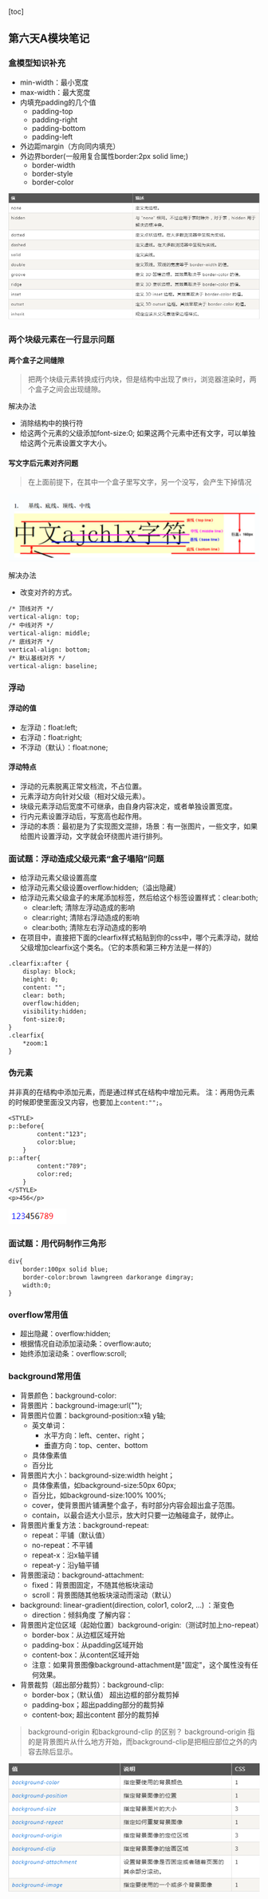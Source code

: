 [toc]

## 第六天A模块笔记

### 盒模型知识补充
- min-width：最小宽度
- max-width：最大宽度
- 内填充padding的几个值
	- padding-top
	- padding-right
	- padding-bottom
	- padding-left
- 外边距margin（方向同内填充）
- 外边界border(一般用复合属性border:2px solid lime;)
	- border-width
	- border-style
	- border-color

![Alt text](./1570794738728.png)


### 两个块级元素在一行显示问题
#### 两个盒子之间缝隙
> 把两个块级元素转换成行内块，但是结构中出现了`换行`，浏览器渲染时，两个盒子之间会出现缝隙。

 解决办法
- 消除结构中的换行符
- 给这两个元素的父级添加font-size:0; 如果这两个元素中还有文字，可以单独给这两个元素设置文字大小。

#### 写文字后元素对齐问题
> 在上面前提下，在其中一个盒子里写文字，另一个没写，会产生下掉情况

![Alt text](./1569210656578.png)

解决办法
- 改变对齐的方式。
```
/* 顶线对齐 */
vertical-align: top;
/* 中线对齐 */
vertical-align: middle;
/* 底线对齐 */
vertical-align: bottom;
/* 默认基线对齐 */
vertical-align: baseline;
```

### 浮动
#### 浮动的值
- 左浮动：float:left;
- 右浮动：float:right;
- 不浮动（默认）：float:none;
#### 浮动特点
- 浮动的元素脱离正常文档流，不占位置。
- 元素浮动方向针对父级（相对父级元素）。
- 块级元素浮动后宽度不可继承，由自身内容决定，或者单独设置宽度。
- 行内元素设置浮动后，写宽高也起作用。
- 浮动的本质：最初是为了实现图文混排，场景：有一张图片，一些文字，如果给图片设置浮动，文字就会环绕图片进行排列。

### 面试题：浮动造成父级元素“盒子塌陷”问题
- 给浮动元素父级设置高度
- 给浮动元素父级设置overflow:hidden;（溢出隐藏）
- 给浮动元素父级盒子的末尾添加标签，然后给这个标签设置样式：clear:both;
	- clear:left; 清除左浮动造成的影响
	- clear:right; 清除右浮动造成的影响
	- clear:both; 清除左右浮动造成的影响
- 在项目中，直接把下面的clearfix样式粘贴到你的css中，哪个元素浮动，就给父级增加clearfix这个类名。（它的本质和第三种方法是一样的）

```
.clearfix:after {
    display: block;
    height: 0;
    content: "";
    clear: both;
    overflow:hidden;
    visibility:hidden;
    font-size:0;
}
.clearfix{
    *zoom:1
}
```

### 伪元素
并非真的在结构中添加元素，而是通过样式在结构中增加元素。
注：再用伪元素的时候即使里面没又内容，也要加上`content:"";`。
```
<STYLE>
p::before{
        content:"123";
        color:blue;
    }
p::after{
        content:"789";
        color:red;
    }
</STYLE>
<p>456</p>
```
![Alt text](./1569225022601.png)

### 面试题：用代码制作三角形

```
div{
    border:100px solid blue;
    border-color:brown lawngreen darkorange dimgray;
    width:0;
}
```

### overflow常用值
- 超出隐藏：overflow:hidden;
- 根据情况自动添加滚动条：overflow:auto;
- 始终添加滚动条：overflow:scroll;

### background常用值
- 背景颜色：background-color:
- 背景图片：background-image:url("");
- 背景图片位置：background-position:x轴 y轴;
	- 英文单词：
		- 水平方向：left、center、right；
		- 垂直方向：top、center、bottom
	- 具体像素值
	- 百分比
- 背景图片大小：background-size:width height；
	- 具体像素值，如background-size:50px 60px;
	- 百分比，如background-size:100% 100%;
	- cover，使背景图片铺满整个盒子，有时部分内容会超出盒子范围。
	- contain，以最合适大小显示，放大时只要一边触碰盒子，就停止。
- 背景图片重复方法：background-repeat:
	- repeat：平铺（默认值）
	-  no-repeat：不平铺
	-  repeat-x：沿x轴平铺
	-  repeat-y：沿y轴平铺
- 背景图滚动：background-attachment:
	- fixed：背景图固定，不随其他板块滚动
	- scroll：背景图随其他板块滚动而滚动（默认）
- background: linear-gradient(direction, color1, color2, ...) ：渐变色
	- direction：倾斜角度
了解内容：
- 背景图片定位区域（起始位置）background-origin:（测试时加上no-repeat）
	- border-box：从边框区域开始
	- padding-box：从padding区域开始
	- content-box：从content区域开始
	- 注意：如果背景图像background-attachment是"固定"，这个属性没有任何效果。
- 背景裁剪（超出部分裁剪）：background-clip:
	 - border-box；（默认值） 超出边框的部分裁剪掉
	 - padding-box；超出padding部分的裁剪掉
	 - content-box;   超出content 部分的裁剪掉

> background-origin  和background-clip 的区别？
background-origin 指的是背景图片从什么地方开始，而background-clip是把相应部位之外的内容去除后显示。

![Alt text](./1570794826465.png)
